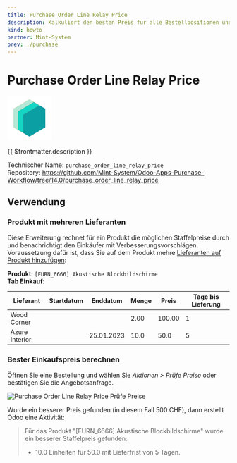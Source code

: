 ```yaml
---
title: Purchase Order Line Relay Price
description: Kalkuliert den besten Preis für alle Bestellpositionen und benachrichtigt den Verkäufer.
kind: howto
partner: Mint-System
prev: ./purchase
---
```


# Purchase Order Line Relay Price

![icon_oms_box](attachments/icons_odoo_mint_system.png)

{{ $frontmatter.description }}

Technischer Name: `purchase_order_line_relay_price`\
Repository: <https://github.com/Mint-System/Odoo-Apps-Purchase-Workflow/tree/14.0/purchase_order_line_relay_price>

## Verwendung

### Produkt mit mehreren Lieferanten

Diese Erweiterung rechnet für ein Produkt die möglichen Staffelpreise durch und benachrichtigt den Einkäufer mit Verbesserungsvorschlägen. Voraussetzung dafür ist, dass Sie auf dem Produkt mehre [Lieferanten auf Produkt hinzufügen](Purchase.md#Lieferant%20auf%20Produkt%20hinzufügen):

**Produkt**: `[FURN_6666] Akustische Blockbildschirme`\
**Tab Einkauf**:

| Lieferant      | Startdatum | Enddatum   | Menge | Preis  | Tage bis Lieferung |
| -------------- | ---------- | ---------- | ----- | ------ | ------------------ |
| Wood Corner    |            |            | 2.00  | 100.00 | 1                  |
| Azure Interior |            | 25.01.2023 | 10.0  | 50.0   | 5                  |

### Bester Einkaufspreis berechnen

Öffnen Sie eine Bestellung und wählen Sie _Aktionen > Prüfe Preise_ oder bestätigen Sie die Angebotsanfrage.

![Purchase Order Line Relay Price Prüfe Preise](attachments/Purchase%20Order%20Line%20Relay%20Price%20Prüfe%20Preise.gif)

Wurde ein besserer Preis gefunden (in diesem Fall 500 CHF), dann erstellt Odoo eine Aktivität:

> Für das Produkt "[FURN_6666] Akustische Blockbildschirme" wurde ein besserer Staffelpreis gefunden:
>
> - 10.0 Einheiten für 50.0 mit Lieferfrist von 5 Tagen.
